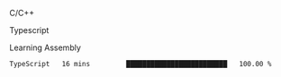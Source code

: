 <p>C/C++</p>
<p> Typescript</p>
<p>Learning Assembly</p>

<!--START_SECTION:waka-->

```txt
TypeScript   16 mins         █████████████████████████   100.00 %
```

<!--END_SECTION:waka-->
